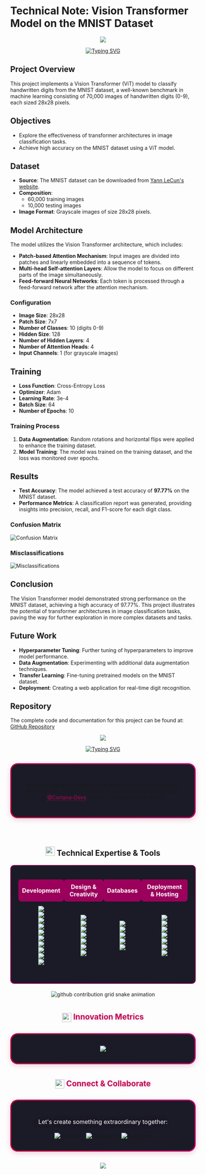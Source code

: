 # Technical Note: Vision Transformer Model on the MNIST Dataset

<div align="center">
<img src="https://capsule-render.vercel.app/api?type=waving&height=300&text=Vision+Transformer+on+MNIST&color=0:00A3E0,50:00BFFF,100:00CFFF&fontColor=ffffff&fontSize=60&desc=Machine+Learning+Project&descAlignY=65&animation=fadeIn">

<a href="https://git.io/typing-svg"><img src="https://readme-typing-svg.herokuapp.com?font=Montserrat&weight=600&duration=4002&pause=1000&color=00A3E0&width=435&separator=%3C&lines=Exploring+the+Power+of+Vision+Transformers+in+Image+Classification;Harnessing+the+Kaggle+Dataset+for+Machine+Learning;Join+me+on+this+exciting+journey!" alt="Typing SVG" /></a>
</div>

## Project Overview

This project implements a Vision Transformer (ViT) model to classify handwritten digits from the MNIST dataset, a well-known benchmark in machine learning consisting of 70,000 images of handwritten digits (0-9), each sized 28x28 pixels.

## Objectives

- Explore the effectiveness of transformer architectures in image classification tasks.
- Achieve high accuracy on the MNIST dataset using a ViT model.

## Dataset

- **Source**: The MNIST dataset can be downloaded from [Yann LeCun's website](http://yann.lecun.com/exdb/mnist/).
- **Composition**:
  - 60,000 training images
  - 10,000 testing images
- **Image Format**: Grayscale images of size 28x28 pixels.

## Model Architecture

The model utilizes the Vision Transformer architecture, which includes:

- **Patch-based Attention Mechanism**: Input images are divided into patches and linearly embedded into a sequence of tokens.
- **Multi-head Self-attention Layers**: Allow the model to focus on different parts of the image simultaneously.
- **Feed-forward Neural Networks**: Each token is processed through a feed-forward network after the attention mechanism.

### Configuration

- **Image Size**: 28x28
- **Patch Size**: 7x7
- **Number of Classes**: 10 (digits 0-9)
- **Hidden Size**: 128
- **Number of Hidden Layers**: 4
- **Number of Attention Heads**: 4
- **Input Channels**: 1 (for grayscale images)

## Training

- **Loss Function**: Cross-Entropy Loss
- **Optimizer**: Adam
- **Learning Rate**: 3e-4
- **Batch Size**: 64
- **Number of Epochs**: 10

### Training Process

1. **Data Augmentation**: Random rotations and horizontal flips were applied to enhance the training dataset.
2. **Model Training**: The model was trained on the training dataset, and the loss was monitored over epochs.

## Results

- **Test Accuracy**: The model achieved a test accuracy of **97.77%** on the MNIST dataset.
- **Performance Metrics**: A classification report was generated, providing insights into precision, recall, and F1-score for each digit class.

### Confusion Matrix

![Confusion Matrix](media/Confusion%20Matrix.png)

### Misclassifications

![Misclassifications](media/Misclassifications.png)

## Conclusion

The Vision Transformer model demonstrated strong performance on the MNIST dataset, achieving a high accuracy of 97.77%. This project illustrates the potential of transformer architectures in image classification tasks, paving the way for further exploration in more complex datasets and tasks.

## Future Work

- **Hyperparameter Tuning**: Further tuning of hyperparameters to improve model performance.
- **Data Augmentation**: Experimenting with additional data augmentation techniques.
- **Transfer Learning**: Fine-tuning pretrained models on the MNIST dataset.
- **Deployment**: Creating a web application for real-time digit recognition.

## Repository

The complete code and documentation for this project can be found at: [GitHub Repository](https://github.com/chama-x/ViT-model-on-the-MNIST-dataset)

<div align="center">
<img src="https://capsule-render.vercel.app/api?type=waving&height=300&text=Chama-X&color=0:BE0039,50:BE0055,100:BE0071&fontColor=ffffff&fontSize=60&desc=Digital%20Experience%20Architect&descAlignY=65&animation=fadeIn">

<a href="https://git.io/typing-svg"><img src="https://readme-typing-svg.herokuapp.com?font=Montserrat&weight=600&duration=4002&pause=1000&color=BE0055&width=435&separator=%3C&lines=Code+%C3%97+Creativity+%3D+Experiences+Redefined+%3CI+don%E2%80%99t+just+code;%3CI+craft+moments+that+connect+and+inspire.%3CI+don%E2%80%99t+just+design;%3CI+take+the+unreal+and+make+it+unforgettable.%3CYou+can+call+me+Chamath.+%E3%83%84%3CLet%E2%80%99s+create+something+extraordinary.+%E2%9C%A8" alt="Typing SVG" /></a>

<!-- Introduction Section with Enhanced Gradient -->
<div style="background: linear-gradient(45deg, #BE0039, #BE0071); padding: 3px; border-radius: 20px; margin: 30px 0; box-shadow: 0 4px 15px rgba(190, 0, 85, 0.2);">
    <div style="background: #1a1b27; padding: 30px; border-radius: 18px; border: 1px solid rgba(190, 0, 85, 0.1);">
        <p align="center" style="font-size: 16px; line-height: 1.6; color: #ffffff; text-shadow: 0 0 20px rgba(190, 0, 85, 0.3);">
<p>
  I architect digital experiences that convert dreams into revenue - with precision, purpose, and proof. Currently shaping the future at <a href="https://cortana.lk" style="color: #BE0055; text-decoration: none; border-bottom: 1px dotted #BE0055;">@Cortana-Devs</a>, where innovation meets reality.
</p>
        </p>
    </div>
</div>
<br>

<h2>
    <img src="https://media2.giphy.com/media/QssGEmpkyEOhBCb7e1/giphy.gif?cid=ecf05e47a0n3gi1bfqntqmob8g9aid1oyj2wr3ds3mg700bl&rid=giphy.gif" width="25px">
    Technical Expertise & Tools
</h2>

<div style="background: linear-gradient(45deg, #9B005C, #6A003C); padding: 2px; border-radius: 10px; margin: 20px 0;">
    <div style="background: #1a1b27; padding: 20px; border-radius: 10px;">
        <table align="center" style="width: 100%; border-spacing: 15px;">
            <tr align="center">
                <th style="background: #9B005C; color: white; padding: 10px; border-radius: 8px;">Development</th>
                <th style="background: #9B005C; color: white; padding: 10px; border-radius: 8px;">Design & Creativity</th>
                <th style="background: #9B005C; color: white; padding: 10px; border-radius: 8px;">Databases</th>
                <th style="background: #9B005C; color: white; padding: 10px; border-radius: 8px;">Deployment & Hosting</th>
            </tr>
            <tr align="center" style="color: white;">
                <td style="background: #1a1b27; padding: 12px; border-radius: 8px;">
                    <img src="https://img.shields.io/badge/React-1a1b27?style=for-the-badge&logo=react&logoColor=BE3455" /><br>
                    <img src="https://img.shields.io/badge/Next.js-1a1b27?style=for-the-badge&logo=next.js&logoColor=BE3455" /><br>
                    <img src="https://img.shields.io/badge/MERN-1a1b27?style=for-the-badge&logo=mongodb&logoColor=BE3455" /><br>
                    <img src="https://img.shields.io/badge/Qwik-1a1b27?style=for-the-badge&logo=qwik&logoColor=BE3455" /><br>
                    <img src="https://img.shields.io/badge/TypeScript-1a1b27?style=for-the-badge&logo=typescript&logoColor=BE3455" /><br>
                    <img src="https://img.shields.io/badge/PHP-1a1b27?style=for-the-badge&logo=php&logoColor=BE3455" /><br>
                    <img src="https://img.shields.io/badge/SQL-1a1b27?style=for-the-badge&logo=postgresql&logoColor=BE3455" /><br>
                    <img src="https://img.shields.io/badge/Vercel-1a1b27?style=for-the-badge&logo=vercel&logoColor=BE3455" /><br>
                    <img src="https://img.shields.io/badge/Netlify-1a1b27?style=for-the-badge&logo=netlify&logoColor=BE3455" /><br>
                    <img src="https://img.shields.io/badge/Render-1a1b27?style=for-the-badge&logo=render&logoColor=BE3455" />
                </td>
                <td style="background: #1a1b27; padding: 12px; border-radius: 8px;">
                    <img src="https://img.shields.io/badge/Photoshop-1a1b27?style=for-the-badge&logo=adobe-photoshop&logoColor=CC3D5F" /><br>
                    <img src="https://img.shields.io/badge/Illustrator-1a1b27?style=for-the-badge&logo=adobe-illustrator&logoColor=CC3D5F" /><br>
                    <img src="https://img.shields.io/badge/Figma-1a1b27?style=for-the-badge&logo=figma&logoColor=CC3D5F" /><br>
                    <img src="https://img.shields.io/badge/DaVinci_Resolve-1a1b27?style=for-the-badge&logo=blackmagic-design&logoColor=CC3D5F" /><br>
                    <img src="https://img.shields.io/badge/Blender-1a1b27?style=for-the-badge&logo=blender&logoColor=CC3D5F" /><br>
                    <img src="https://img.shields.io/badge/After_Effects-1a1b27?style=for-the-badge&logo=adobe-after-effects&logoColor=CC3D5F" /><br>
                    <img src="https://img.shields.io/badge/Canva-1a1b27?style=for-the-badge&logo=canva&logoColor=CC3D5F" />
                </td>
                <td style="background: #1a1b27; padding: 12px; border-radius: 8px;">
                    <img src="https://img.shields.io/badge/MongoDB-1a1b27?style=for-the-badge&logo=mongodb&logoColor=BE3455" /><br>
                    <img src="https://img.shields.io/badge/MySQL-1a1b27?style=for-the-badge&logo=mysql&logoColor=BE3455" /><br>
                    <img src="https://img.shields.io/badge/PostgreSQL-1a1b27?style=for-the-badge&logo=postgresql&logoColor=BE3455" /><br>
                    <img src="https://img.shields.io/badge/Firebase-1a1b27?style=for-the-badge&logo=firebase&logoColor=BE3455" /><br>
                    <img src="https://img.shields.io/badge/SQLite-1a1b27?style=for-the-badge&logo=sqlite&logoColor=BE3455" />
                </td>
                <td style="background: #1a1b27; padding: 12px; border-radius: 8px;">
                    <img src="https://img.shields.io/badge/Vercel-1a1b27?style=for-the-badge&logo=vercel&logoColor=CC3D5F" /><br>
                    <img src="https://img.shields.io/badge/Netlify-1a1b27?style=for-the-badge&logo=netlify&logoColor=CC3D5F" /><br>
                    <img src="https://img.shields.io/badge/AWS-1a1b27?style=for-the-badge&logo=amazon-aws&logoColor=CC3D5F" /><br>
                    <img src="https://img.shields.io/badge/Render-1a1b27?style=for-the-badge&logo=render&logoColor=CC3D5F" /><br>
                    <img src="https://img.shields.io/badge/Replicate-1a1b27?style=for-the-badge&logo=replicate&logoColor=CC3D5F" /><br>
                    <img src="https://img.shields.io/badge/Heroku-1a1b27?style=for-the-badge&logo=heroku&logoColor=CC3D5F" /><br>
                    <img src="https://img.shields.io/badge/Firebase-1a1b27?style=for-the-badge&logo=firebase&logoColor=CC3D5F" />
                </td>
            </tr>
        </table>
    </div>
</div>

<picture>
  <source media="(prefers-color-scheme: dark)" srcset="https://raw.githubusercontent.com/chama-x/chama-x/output/github-contribution-grid-snake-dark.svg">
  <source media="(prefers-color-scheme: light)" srcset="https://raw.githubusercontent.com/chama-x/chama-x/output/github-contribution-grid-snake.svg">
  <img alt="github contribution grid snake animation" src="https://raw.githubusercontent.com/chama-x/chama-x/output/github-contribution-grid-snake.svg">
</picture>

<!-- Innovation Metrics with enhanced styling -->
<h2 style="color: #BE0055; text-shadow: 0 0 10px rgba(190, 0, 85, 0.2); margin: 40px 0 20px;">
    <img src="https://media.giphy.com/media/W5eoZHPpUx9sapR0eu/giphy.gif" width="25px" style="vertical-align: middle;">
    Innovation Metrics
</h2>

<div style="background: linear-gradient(45deg, #BE0039, #BE0071); padding: 3px; border-radius: 20px; margin: 30px 0; box-shadow: 0 4px 15px rgba(190, 0, 85, 0.2);">
    <div style="background: #1a1b27; padding: 30px; border-radius: 18px; border: 1px solid rgba(190, 0, 85, 0.1);">
        <div align="center">
            <img src="https://github-readme-stats.vercel.app/api/top-langs/?username=chama-x&layout=compact&theme=radical&bg_color=1a1b27&title_color=BE0055&text_color=ffffff&border_color=BE0055" />
        </div>
    </div>
</div>

<!-- Connect Section with enhanced styling -->
<h2 style="color: #BE0055; text-shadow: 0 0 10px rgba(190, 0, 85, 0.2); margin: 40px 0 20px;">
    <img src="https://media.giphy.com/media/LnQjpWaON8nhr21vNW/giphy.gif" width="25px" style="vertical-align: middle;">
    Connect & Collaborate
</h2>

<div style="background: linear-gradient(45deg, #BE0039, #BE0071); padding: 3px; border-radius: 20px; margin: 30px 0; box-shadow: 0 4px 15px rgba(190, 0, 85, 0.2);">
    <div style="background: #1a1b27; padding: 30px; border-radius: 18px; border: 1px solid rgba(190, 0, 85, 0.1);">
        <div align="center">
            <p style="color: #ffffff; font-size: 16px; margin-bottom: 20px; text-shadow: 0 0 20px rgba(190, 0, 85, 0.3);">Let's create something extraordinary together:</p>
            <div style="display: flex; justify-content: center; gap: 15px; flex-wrap: wrap;">
                <a href="https://linkedin.com/in/chamath-thiwanka" style="text-decoration: none;">
                    <img src="https://img.shields.io/badge/LinkedIn-BE0039?style=for-the-badge&logo=linkedin&logoColor=white" alt="LinkedIn">
                </a>
                <a href="https://facebook.com/chamax.LK" style="text-decoration: none;">
                    <img src="https://img.shields.io/badge/Facebook-BE0055?style=for-the-badge&logo=facebook&logoColor=white" alt="Facebook">
                </a>
                <a href="https://www.instagram.com/_chama_x_" style="text-decoration: none;">
                    <img src="https://img.shields.io/badge/Instagram-BE0071?style=for-the-badge&logo=instagram&logoColor=white" alt="Instagram">
                </a>
            </div>
        </div>
    </div>
</div>

<img src="https://capsule-render.vercel.app/api?type=waving&height=150&section=footer&color=0:BE0039,50:BE0055,100:BE0071">

</div>

